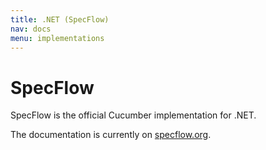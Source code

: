 ```yaml
---
title: .NET (SpecFlow)
nav: docs
menu: implementations
---
```


# SpecFlow

SpecFlow is the official Cucumber implementation for .NET.

The documentation is currently on [specflow.org](http://specflow.org).
